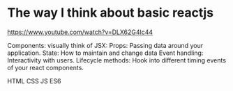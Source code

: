 # The way I think about basic reactjs
https://www.youtube.com/watch?v=DLX62G4lc44

Components: visually think of JSX: <MyComponent>
Props: Passing data around your application.
State: How to maintain and change data
Event handling: Interactivity with users.
Lifecycle methods: Hook into different timing events of your react components.

HTML CSS JS ES6
